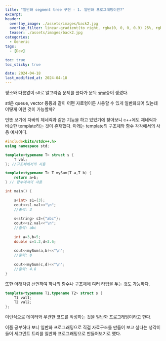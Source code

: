 ```yaml
---
title: "일반화 segment tree 구현 - 1. 일반화 프로그래밍이란?"
excerpt:
header:
  overlay_image: ./assets/images/back2.jpg
  overlay_filter: linear-gradient(to right, rgba(0, 0, 0, 0.9) 25%, rgba(0, 0, 0, 0))
  teaser: ./assets/images/back2.jpg
categories:
  - Generic
tags:
  - [Dev]

toc: true
toc_sticky: true

date: 2024-04-18
last_modified_at: 2024-04-18
---
```


평소와 다름없이 stl로 알고리즘 문제를 풀다가 문득 궁금증이 생겼다.

stl은 queue<int>, vector<string> 등등과 같이 어떤 자료형이든 사용할 수 있게 일반화되어 있는데 어떻게 이런 것이 가능할까?

언뜻 보기에 자바의 제네릭과 같은 기능을 하고 있었기에 찾아보니 c++에도 제네릭과 비슷한 template라는 것이 존재했다.
아래는 template의 구조체와 함수 각각에서의 사용 예시이다.

```cpp
#include<bits/stdc++.h>
using namespace std;

template<typename T> struct s {
	T val;
}; //구조체에서의 사용

template<typename T> T mySum(T a,T b) {
	return a+b;
} // 함수에서의 사용

int main() {
	
	s<int> s1={3};
	cout<<s1.val<<"\n";
	//출력: 3  
	
	s<string> s2={"abc"};
	cout<<s2.val<<"\n";
	//출력: abc  
	
	int a=3,b=5;
	double c=1.2,d=3.6;
	
	cout<<mySum(a,b)<<"\n";
	//출력: 8
	
	cout<<mySum(c,d)<<"\n";
	//출력: 4.8  
}
```

또한 아래처럼 선언하여 하나의 함수나 구조체에 여러 타입을 두는 것도 가능하다.

```cpp
template<typename T1,typename T2> struct s {
	T1 val1;
	T2 val2;
};
```
이런식으로 데이터와 무관한 코드를 작성하는 것을 일반화 프로그래밍이라고 한다.

이쯤 공부하다 보니 일반화 프로그래밍으로 직접 자료구조를 만들어 보고 싶다는 생각이 들어 세그먼트 트리를 일반화 프로그래밍으로 만들어보기로 했다.